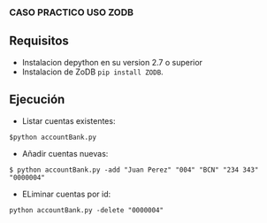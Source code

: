 ### CASO PRACTICO USO ZODB

## Requisitos 
- Instalacion depython en su version 2.7 o superior
- Instalacion de ZoDB ``pip install ZODB``.

## Ejecución 

- Listar cuentas existentes:
```
$python accountBank.py 
```

- Añadir cuentas nuevas:

```
$ python accountBank.py -add "Juan Perez" "004" "BCN" "234 343" "0000004"

```

- ELiminar cuentas por id:
```
python accountBank.py -delete "0000004"
```

